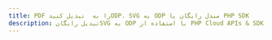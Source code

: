 ---title: PDF را به  تبدیل کنیدODP، SVG به ODP مبدل رایگان یا PHP SDKdescription: تبدیل رایگانSVG به ODP با استفاده از PHP Cloud APIs & SDK همچنین اسناد PDF را در Cloud ایجاد، ویرایش و رندر کنید.---